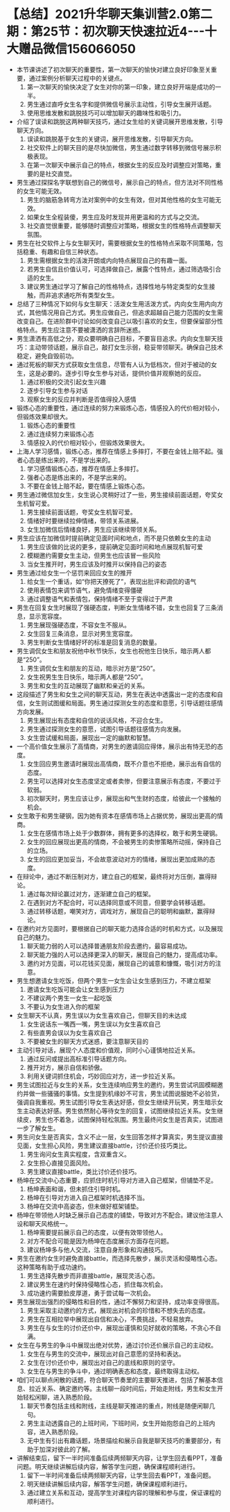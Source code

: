 # 【总结】2021升华聊天集训营2.0第二期：第25节：初次聊天快速拉近4---十大赠品微信156066050

-   本节课讲述了初次聊天的重要性，第一次聊天的愉快对建立良好印象至关重要，通过案例分析聊天过程中的关键点。
    1.  第一次聊天的愉快决定了女生对你的第一印象，建立良好开端是成功的一半。
    2.  男生通过直呼女生名字和提供微信号展示主动性，引导女生展开话题。
    3.  使用思维发散和跳脱技巧可以增加聊天的趣味性和吸引力。
-   介绍了误读和跳脱这两种聊天技巧，通过女生给的关键词展开思维发散，引导聊天方向。
    1.  误读和跳脱基于女生的关键词，展开思维发散，引导聊天方向。
    2.  社交软件上的聊天目的是尽快加微信，男生通过数字转移到微信号展示积极表现。
    3.  在第一次聊天中展示自己的特点，根据女生的反应及时调整应对策略，重要的是社交直觉。
-   男生通过探探名字联想到自己的微信号，展示自己的特点，但方法对不同性格的女生可能无效。
    1.  男生的脑筋急转弯方法对案例中的女生有效，但对其他性格的女生可能无效。
    2.  如果女生全程装傻，男生应及时发现并用更温和的方式与之交流。
    3.  社交直觉很重要，能够随时调整应对策略，根据女生的性格特点调整聊天氛围。
-   男生在社交软件上与女生聊天时，需要根据女生的性格特点采取不同策略，包括稳重、有趣和自信三种状态。
    1.  男生需根据女生的活泼开朗或内向特点展现自己的有趣一面。
    2.  若男生自信且价值认可，可选择做自己，展露个性特点，通过筛选吸引合适的女生。
    3.  建议男生通过学习了解自己的性格特点，选择性地与特定类型的女生接触，而非追求通吃所有类型女生。
-   总结了三种情况下如何与女生聊天：活泼女生用活泼方式，内向女生用内向方式，其他情况用自己方式。男生应做自己，但追求超越自己能力范围的女生需改变自己。在进阶群中讨论如何改变自己以吸引喜欢的女生，但要保留部分性格特点。男生应注意不要被潇洒的言辞所迷惑。
-   男生潇洒有高低之分，观众要明确自己目标，不要盲目追求。内向女生聊天技巧：主动带领话题，展示自己，敲打女生示弱，稳妥带领聊天。确保自己技术稳定，避免自毁前功。
-   通过死板的聊天方式获取女生信息，尽管有人认为低档次，但对于被动的女生，这是必要的。逐步引导女生参与对话，提供价值并观察她的反应。
    1.  通过积极的交流引起女生兴趣
    2.  逐步引导女生参与对话
    3.  观察女生的反应并判断是否值得投入感情
-   锻炼心态的重要性，通过连续的努力来锻炼心态，情感投入的代价相对较小，但锻炼效果却很大。
    1.  锻炼心态的重要性
    2.  通过连续努力来锻炼心态
    3.  情感投入的代价相对较小，但锻炼效果很大。
-   上海人学习感情，锻炼心态，推荐在情感上多摔打，不要在金钱上赔不起。强者心态是练出来的，不是学出来的。
    1.  学习感情锻炼心态，推荐在情感上多摔打。
    2.  强者心态是练出来的，不是学出来的。
    3.  不要在金钱上赔不起，要在情感上锻炼心态。
-   男生通过微信加女生，女生说心灵稍好过了一些，男生接续前面话题，夸奖女生机智可爱。
    1.  男生接续前面话题，夸奖女生机智可爱。
    2.  情绪好时要继续拉伸情绪，带领关系进展。
    3.  女生加微信后情绪良好，男生应该继续带领关系。
-   男生应该在加微信时提前确定见面时间和地点，而不是只依赖女生的主动
    1.  男生应该做的比说的更多，提前确定见面时间和地点展现机智可爱
    2.  模糊邀约需要女生主动，但男生也应该冒一些风险
    3.  当女生推开时，男生应该及时推开以保持自己的姿态
-   男生通过给女生一个惩罚来回应女生的推开
    1.  给女生一个重话，如“你把天撩死了”，表现出批评和调侃的语气
    2.  使用表情包来调节语气，避免情绪变得僵硬
    3.  通过调整语气和表情包，保持情绪不至于变得过于严肃
-   男生在回复女生时展现了强硬态度，判断女生情绪不错，女生也回复了三条消息，显示宽容度。
    1.  男生展现强硬态度，不容女生不服从。
    2.  女生回复三条消息，显示对男生宽容度。
    3.  男生判断女生情绪好坏的标准是回复消息的数量。
-   男生调侃女生和朋友祝他中秋节快乐，女生也祝他生日快乐，暗示两人都是“250”。
    1.  男生调侃女生和朋友的互动，暗示对方是“250”。
    2.  女生祝男生生日快乐，暗示两人都是“250”。
    3.  男生和女生的互动展现了幽默和亲近的关系。
-   这段描述了男生和女生之间的聊天互动，男生在表达中透露出一定的态度和自信，女生则试图缓和局面。男生通过探测女生的态度和意愿，引导话题往感情方向发展。
    1.  男生展现出有态度和自信的说话风格，不迎合女生。
    2.  男生通过探测女生的意愿，试图引导话题往感情方向发展。
    3.  女生尝试缓和局面，展现出一定的幽默和智慧。
-   一个高价值女生展示了高情商，对男生的邀请回应得体，展示出有恃无恐的态度。
    1.  女生回应男生邀请时展现出高情商，既不介意也不拒绝，展示出有自信的态度。
    2.  男生可以选择对女生态度坚定或者卖惨，但要注意展示有态度，不要过于软弱。
    3.  初次聊天时，男生应该让步，展现出和气生财的态度，给彼此一个接触的机会。
-   女生敢于和男生硬钢，因为她有资本在感情市场上占据优势，展现出更高的情商。
    1.  女生在感情市场上处于少数群体，拥有更多的选择权，敢于和男生硬钢。
    2.  女生的回应展现出更高的情商，不会被男生的卖惨策略所动摇，保持自己的立场。
    3.  女生的回应更加妥当，不会故意波动对方的情绪，展现出更加成熟的态度。
-   在辩论中，通过不断压制对方，建立自己的框架，最终将对方压倒，赢得辩论。
    1.  通过每次辩论赢过对方，逐渐建立自己的框架。
    2.  在遇到对方不配合时，可以选择同意或不同意，但要学会转移话题。
    3.  通过转移话题，嘲笑对方，调戏对方，展现自己的聪明和幽默，赢得辩论。
-   在邀约对方见面时，要根据自己的聊天能力选择合适的时机和方式，以及展现自己的魅力。
    1.  聊天能力弱的人可以选择普通朋友阶段去邀约，最容易成功。
    2.  聊天能力强的人可以选择更深入的聊天，展现自己的魅力，提高成功率。
    3.  邀约对方见面，可以花钱买见面，展现自己的诚意和慷慨，吸引对方的注意。
-   男生想邀请女生吃饭，但两个男生一女生会让女生感到压力，不建立框架
    1.  邀请女生吃饭可能会让女生感到压力
    2.  不建议两个男生一女生一起吃饭
    3.  不要认为女生进入你的框架
-   女生聊天不认真，男生误以为女生喜欢自己，但聊天目的未达成
    1.  女生说话东一嘴西一嘴，男生误以为女生喜欢自己
    2.  有些直男会误以为女生喜欢自己
    3.  不要被女生的聊天方式迷惑，要注意聊天目的
-   主动引导对话，展现个人态度和价值观，同时小心谨慎地拉近关系。
    1.  通过反问或提出高标准引导话题方向。
    2.  推开对方，展示自信和骄傲。
    3.  利用关键词抓住机会，巧妙回应对方，进一步拉近关系。
-   男生试图拉近与女生的关系，女生连续响应男生的邀约，男生尝试巩固模糊邀约并做一些骚骚的事情。女生提到机缘妙不可言，男生试图说服她不必验货，强调自我重视。男生试图引导女生表达好感，但女生继续开玩笑，男生暗示女生主动表达好感。男生依然耐心等待女生的回复，试图继续拉近关系。女生继续皮，男生也不着急，试图保持轻松氛围。男生最终问女生是否真实，试图进一步了解女生。
-   男生问女生是否真实，含义不止一层，女生回答怎样才算真实，男生提议直接见面，女生担心风险，男生建议直接battle，讨价还价技巧类比。
    1.  男生询问女生真实程度，含双重含义。
    2.  女生担心直接见面风险。
    3.  男生建议直接battle，类比讨价还价技巧。
-   杨坤在交流中心态重要，应抓住时机引导对方进入自己框架，但铺垫不足。
    1.  杨坤表面和谐，但未抓住引导时机。
    2.  杨坤在引导对方进入自己框架时机选择不当。
    3.  杨坤在交流中高姿态，但未做好框架铺垫。
-   杨坤在带领他人时缺乏展示自己态度的铺垫，导致对方不配合。建议他注意人设和聊天风格统一。
    1.  杨坤需要提前展示自己的态度，以便有效带领他人。
    2.  对方不配合可能是因为杨坤在态度展示方面存在问题。
    3.  建议杨坤多与他人交流，注意自身形象和沟通技巧。
-   男生在邀约女生时避免直接battle，而选择先散步，展示灵活和侵略性心态。这种策略有助于成功速约。
    1.  男生选择先散步而非直接battle，展现灵活心态。
    2.  建议男生在速约时保持侵略性心态，抓住每次机会。
    3.  成功速约需要脸皮厚道，勇于尝试每一次机会。
-   男生展现出强烈的侵略性和目的性，通过不懈努力和坚持，成功率变得很高。
    1.  男生采取主动邀约的方式，展现出对机会的珍惜和不想失去的态度。
    2.  男生在互相拉举中展现出自信和决心，不畏挑战，不轻易放弃。
    3.  男生在与女生的讨价还价中，展现出谨慎和见好就收的策略，不贪心不自满。
-   女生在与男生的争斗中展现出绝对优势，通过讨价还价展示自己的主动权。
    1.  女生在与男生的交流中，展现出对自己意愿的坚持和表达。
    2.  女生在讨价还价中，展现出对自己的底线和原则的坚守。
    3.  女生在与男生的争斗中，通过明确表态和态度，最终取得主动权。
-   咱们可以聊点闲散的话题，符合聊天节奏里的主要聊天推进，包括了解基本信息、拉近关系、确定邀约等。主线聊一段时间后，开始走附线，男生和女生开始轻松闲聊，进入熟悉阶段。
    1.  聊天节奏包括主线和附线，主线是聊天推进的重点，附线是随便闲聊几句。
    2.  男生主动透露自己的上班时间，下班时间，女生开始抱怨自己的上班内容，进入熟悉阶段。
    3.  无中生有引出有趣话题，场景描绘和展示自我是聊天技巧的重要部分，有助于加深对彼此的了解。
-   讲解结束后，留下一半时间准备后续两频聊天内容，让学生回去看PPT，准备问题。明天继续讲解后续内容，解答学生问题，确保课程顺利进行。
    1.  留下一半时间准备后续两频聊天内容，让学生回去看PPT，准备问题。
    2.  明天继续讲解后续内容，解答学生问题，确保课程顺利进行。
    3.  通过建立关系和互动，提高学生对课程内容的理解和参与度，保证课程的顺利进行。